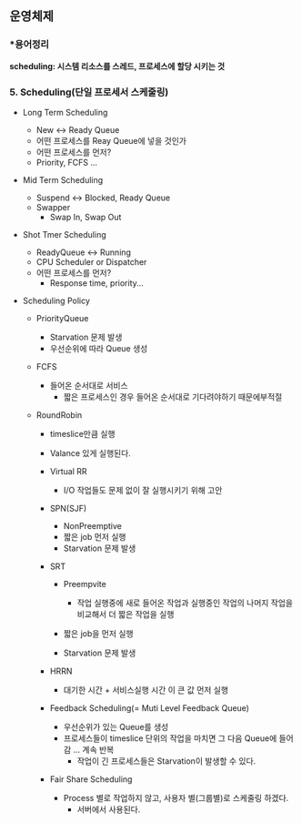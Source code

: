 ## 운영체제

### *용어정리

**scheduling: 시스템 리소스를 스레드, 프로세스에 할당 시키는 것**

### 5. Scheduling(단일 프로세서 스케줄링)

- Long Term Scheduling

  - New <-> Ready Queue
  - 어떤 프로세스를 Reay Queue에 넣을 것인가
  -  어떤 프로세스를 먼저?
    - Priority, FCFS ...

- Mid Term Scheduling

  - Suspend <-> Blocked, Ready Queue
  - Swapper
    - Swap In, Swap Out

- Shot Tmer Scheduling

  - ReadyQueue <-> Running
  - CPU Scheduler or Dispatcher
  - 어떤 프로세스를 먼저?
    - Response time, priority...

- Scheduling Policy

  - PriorityQueue

    - Starvation 문제 발생
    - 우선순위에 따라 Queue 생성

  - FCFS

    - 들어온 순서대로 서비스
      - 짧은 프로세스인 경우 들어온 순서대로 기다려야하기 때문에부적절

  - RoundRobin

    - timeslice만큼 실행
    - Valance 있게 실행된다.
    - Virtual RR

      - I/O 작업들도 문제 없이 잘 실행시키기 위해 고안
    - SPN(SJF)

      - NonPreemptive
      - 짧은 job 먼저 실행
      - Starvation 문제 발생
    - SRT

      - Preempvite

        - 작업 실행중에 새로 들어온 작업과 실행중인 작업의 나머지 작업을 비교해서 더 짧은 작업을 실행
      - 짧은 job을 먼저 실행
      - Starvation 문제 발생
    - HRRN
      - 대기한 시간 + 서비스실행 시간 이 큰 값 먼저 실행
    - Feedback Scheduling(= Muti Level Feedback Queue)
      - 우선순위가 있는 Queue를 생성
      - 프로세스들이 timeslice 단위의 작업을 마치면 그 다음 Queue에 들어감 ... 계속 반복
        - 작업이 긴 프로세스들은 Starvation이 발생할 수 있다.
    - Fair Share Scheduling
      - Process 별로 작업하지 않고, 사용자 별(그룹별)로 스케줄링 하겠다.
        - 서버에서 사용된다.



